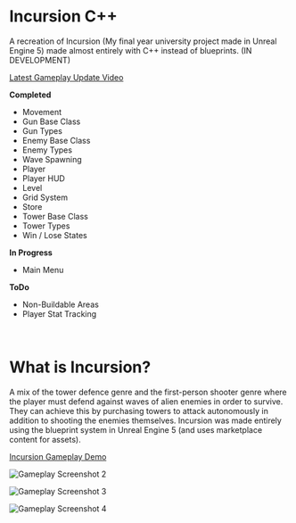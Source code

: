 # Incursion C++

A recreation of Incursion (My final year university project made in Unreal Engine 5) made almost entirely with  C++ instead of blueprints. (IN DEVELOPMENT)

[Latest Gameplay Update Video](https://www.youtube.com/watch?v=sv4A0-y4Fsc)

**Completed**
-	Movement
-	Gun Base Class
-	Gun Types
-	Enemy Base Class
-	Enemy Types
-	Wave Spawning
-	Player
-	Player HUD
-	Level
-	Grid System
-	Store
-	Tower Base Class
-	Tower Types
-	Win / Lose States

**In Progress**
-	Main Menu

**ToDo**
- Non-Buildable Areas
-	Player Stat Tracking

<br/>

# What is Incursion?

A mix of the tower defence genre and the first-person shooter genre where the player must defend against waves of alien enemies in order to survive. 
They can achieve this by purchasing towers to attack autonomously in addition to shooting the enemies themselves. 
Incursion was made entirely using the blueprint system in Unreal Engine 5 (and uses marketplace content for assets).

[Incursion Gameplay Demo](https://youtu.be/FfDdiYMdQNU)

![Gameplay Screenshot 2](https://github.com/LukeBaughan/FYP_Incursion/assets/43883865/90cd2d3d-e392-4eb3-9270-ea3fee757590)

![Gameplay Screenshot 3](https://github.com/LukeBaughan/FYP_Incursion/assets/43883865/9e652ccb-59b4-4a66-8911-05908dc67a4c)

![Gameplay Screenshot 4](https://github.com/LukeBaughan/FYP_Incursion/assets/43883865/7e2b50cb-6caa-4559-a973-340f5a256da4)

